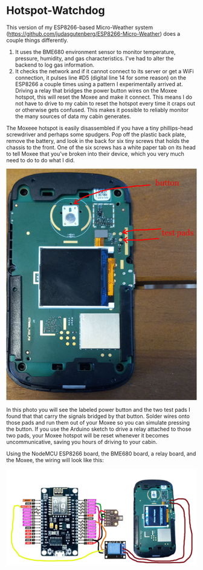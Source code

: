 # Hotspot-Watchdog

This version of my ESP8266-based Micro-Weather system (https://github.com/judasgutenberg/ESP8266-Micro-Weather) does a couple things differently.

1. It uses the BME680 environment sensor to monitor temperature, pressure, humidity, and gas characteristics. I've had to alter the backend to log gas information.
2. It checks the network and if it cannot connect to its server or get a WiFi connection, it pulses line #D5 (digital line 14 for some reason) on the ESP8266 a couple times using a pattern I experimentally arrived at.   Driving a relay that bridges the power button wires on the Moxee hotspot, this will reset the Moxee and make it connect.  This means I do not have to drive to my cabin to reset the hotspot every time it craps out or otherwise gets confused. This makes it possible to reliably monitor the many sources of data my cabin generates.


The Moxeee hotspot is easily disassembled if you have a tiny phillips-head screwdriver and perhaps some spudgers. Pop off the plastic back plate, remove the battery, and look in the back for six tiny screws that holds the chassis to the front. One of the six screws has a white paper tab on its head to tell Moxee that you've broken into their device, which you very much need to do to do what I did.

![alt text](moxee_inside_600.jpg?raw=true)

In this photo you will see the labeled power button and the two test pads I found that that carry the signals bridged by that button.  Solder wires onto those pads and run them out of your Moxee so you can simulate pressing the button. If you use the Arduino sketch to drive a relay attached to those two pads, your Moxee hotspot will be reset whenever it becomes uncommunicative, saving you hours of driving to your cabin.


Using the NodeMCU ESP8266 board, the BME680 board, a relay board, and the Moxee, the wiring will look like this:

![alt text](watchdog.jpg?raw=true)
